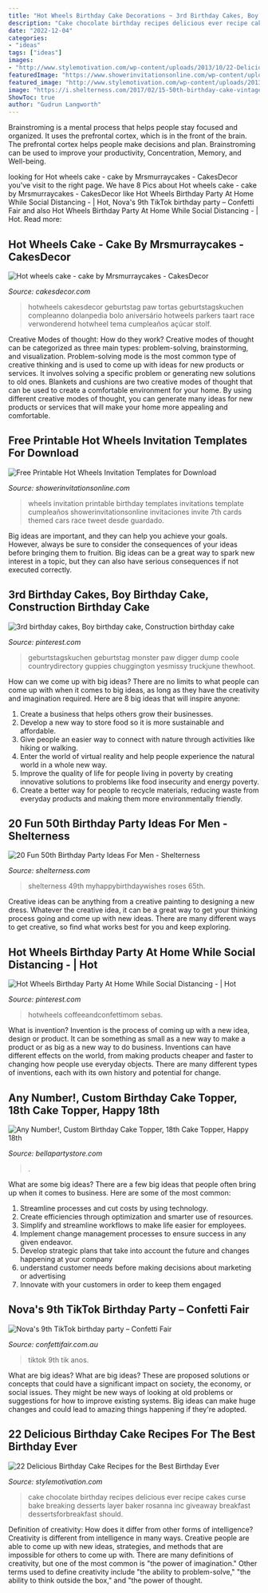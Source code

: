 ```yaml
---
title: "Hot Wheels Birthday Cake Decorations ~ 3rd Birthday Cakes, Boy Birthday Cake, Construction Birthday Cake"
description: "Cake chocolate birthday recipes delicious ever recipe cakes curse bake breaking desserts layer baker rosanna inc giveaway breakfast dessertsforbreakfast should"
date: "2022-12-04"
categories:
- "ideas"
tags: ["ideas"]
images:
- "http://www.stylemotivation.com/wp-content/uploads/2013/10/22-Delicious-Birthday-Cakes-Recipes-for-the-Best-Birthday-Ever-21.jpg"
featuredImage: "https://www.showerinvitationsonline.com/wp-content/uploads/2018/01/Printable-Hot-Wheels-Birthday-Party-Invitation.jpg"
featured_image: "http://www.stylemotivation.com/wp-content/uploads/2013/10/22-Delicious-Birthday-Cakes-Recipes-for-the-Best-Birthday-Ever-21.jpg"
image: "https://i.shelterness.com/2017/02/15-50th-birthday-cake-vintage-dude-for-a-man.jpg"
ShowToc: true
author: "Gudrun Langworth"
---
```



Brainstroming is a mental process that helps people stay focused and organized. It uses the prefrontal cortex, which is in the front of the brain. The prefrontal cortex helps people make decisions and plan. Brainstroming can be used to improve your productivity, Concentration, Memory, and Well-being.

	

		
looking for Hot wheels cake - cake by Mrsmurraycakes - CakesDecor you've visit to the right page. We have 8 Pics about Hot wheels cake - cake by Mrsmurraycakes - CakesDecor like Hot Wheels Birthday Party At Home While Social Distancing - | Hot, Nova&#039;s 9th TikTok birthday party – Confetti Fair and also Hot Wheels Birthday Party At Home While Social Distancing - | Hot. Read more:
		
    
## Hot Wheels Cake - Cake By Mrsmurraycakes - CakesDecor

<img loading=lazy src="https://pic.cakesdecor.com/m/iimc6abbz5xc77czgymb.jpg" onerror="this.onerror=null;this.src='https://tse3.mm.bing.net/th?id=OIP.GNke26O3BZgxAcIPTIoEMQHaJ3&amp;pid=15.1';" alt="Hot wheels cake - cake by Mrsmurraycakes - CakesDecor">

_Source: cakesdecor.com_

>hotwheels cakesdecor geburtstag paw tortas geburtstagskuchen compleanno dolanpedia bolo aniversário hotweels parkers taart race verwonderend hotwheel tema cumpleaños açúcar stolf. 

	

Creative Modes of thought: How do they work?
Creative modes of thought can be categorized as three main types: problem-solving, brainstorming, and visualization. Problem-solving mode is the most common type of creative thinking and is used to come up with ideas for new products or services. It involves solving a specific problem or generating new solutions to old ones.
Blankets and cushions are two creative modes of thought that can be used to create a comfortable environment for your home. By using different creative modes of thought, you can generate many ideas for new products or services that will make your home more appealing and comfortable.

    
## Free Printable Hot Wheels Invitation Templates For Download

<img loading=lazy src="https://www.showerinvitationsonline.com/wp-content/uploads/2018/01/Printable-Hot-Wheels-Birthday-Party-Invitation.jpg" onerror="this.onerror=null;this.src='https://tse4.mm.bing.net/th?id=OIP.DtBdg0WYpNCrpYrehtZ_OwHaJO&amp;pid=15.1';" alt="Free Printable Hot Wheels Invitation Templates for Download">

_Source: showerinvitationsonline.com_

>wheels invitation printable birthday templates invitations template cumpleaños showerinvitationsonline invitaciones invite 7th cards themed cars race tweet desde guardado. 

	

Big ideas are important, and they can help you achieve your goals. However, always be sure to consider the consequences of your ideas before bringing them to fruition. Big ideas can be a great way to spark new interest in a topic, but they can also have serious consequences if not executed correctly.

    
## 3rd Birthday Cakes, Boy Birthday Cake, Construction Birthday Cake

<img loading=lazy src="https://i.pinimg.com/736x/af/ca/5b/afca5b2eeab2cd6e8c1e25d2438a02d2--birthday-cakes-for-boys-third-birthday.jpg" onerror="this.onerror=null;this.src='https://tse2.mm.bing.net/th?id=OIP.tqsW3yNRBrQfND3EWxGI5QHaJ3&amp;pid=15.1';" alt="3rd birthday cakes, Boy birthday cake, Construction birthday cake">

_Source: pinterest.com_

>geburtstagskuchen geburtstag monster paw digger dump coole countrydirectory guppies chuggington yesmissy truckjune thewhoot. 

	

How can we come up with big ideas?
There are no limits to what people can come up with when it comes to big ideas, as long as they have the creativity and imagination required. Here are 8 big ideas that will inspire anyone:
1. Create a business that helps others grow their businesses. 
2. Develop a new way to store food so it is more sustainable and affordable. 
3. Give people an easier way to connect with nature through activities like hiking or walking. 
4. Enter the world of virtual reality and help people experience the natural world in a whole new way. 
5. Improve the quality of life for people living in poverty by creating innovative solutions to problems like food insecurity and energy poverty. 
6. Create a better way for people to recycle materials, reducing waste from everyday products and making them more environmentally friendly. 

    
## 20 Fun 50th Birthday Party Ideas For Men - Shelterness

<img loading=lazy src="https://i.shelterness.com/2017/02/15-50th-birthday-cake-vintage-dude-for-a-man.jpg" onerror="this.onerror=null;this.src='https://tse4.mm.bing.net/th?id=OIP.vYP4U5uZzJqbsIBEFSXSXAHaJ4&amp;pid=15.1';" alt="20 Fun 50th Birthday Party Ideas For Men - Shelterness">

_Source: shelterness.com_

>shelterness 49th myhappybirthdaywishes roses 65th. 

	

Creative ideas can be anything from a creative painting to designing a new dress. Whatever the creative idea, it can be a great way to get your thinking process going and come up with new ideas. There are many different ways to get creative, so find what works best for you and keep exploring.

    
## Hot Wheels Birthday Party At Home While Social Distancing - | Hot

<img loading=lazy src="https://i.pinimg.com/736x/9d/34/c8/9d34c8bee978d8c511b9d13add74339f.jpg" onerror="this.onerror=null;this.src='https://tse2.mm.bing.net/th?id=OIP.z8DgeIemyhX1q39D3IG-BgHaHZ&amp;pid=15.1';" alt="Hot Wheels Birthday Party At Home While Social Distancing - | Hot">

_Source: pinterest.com_

>hotwheels coffeeandconfettimom sebas. 

	

What is invention?
Invention is the process of coming up with a new idea, design or product. It can be something as small as a new way to make a product or as big as a new way to do business. Inventions can have different effects on the world, from making products cheaper and faster to changing how people use everyday objects. There are many different types of inventions, each with its own history and potential for change.

    
## Any Number!, Custom Birthday Cake Topper, 18th Cake Topper, Happy 18th

<img loading=lazy src="https://i.etsystatic.com/12896824/r/il/d83db6/2424033444/il_fullxfull.2424033444_p00q.jpg" onerror="this.onerror=null;this.src='https://tse1.mm.bing.net/th?id=OIP.6XFiqjdZaQLyYyy8Ka3fkwHaJ4&amp;pid=15.1';" alt="Any Number!, Custom Birthday Cake Topper, 18th Cake Topper, Happy 18th">

_Source: bellapartystore.com_

>. 

	

What are some big ideas?
There are a few big ideas that people often bring up when it comes to business. Here are some of the most common:
1. Streamline processes and cut costs by using technology.
2. Create efficiencies through optimization and smarter use of resources.
3. Simplify and streamline workflows to make life easier for employees.
4. Implement change management processes to ensure success in any given endeavor. 
5. Develop strategic plans that take into account the future and changes happening at your company 
6. understand customer needs before making decisions about marketing or advertising 
7. Innovate with your customers in order to keep them engaged 

    
## Nova&#039;s 9th TikTok Birthday Party – Confetti Fair

<img loading=lazy src="https://confettifair.com.au/wp-content/uploads/2020/10/IMG_8761.jpg" onerror="this.onerror=null;this.src='https://tse3.mm.bing.net/th?id=OIP.EFy_CQ1gGHjUw1bDknZnzwHaJ4&amp;pid=15.1';" alt="Nova&#039;s 9th TikTok birthday party – Confetti Fair">

_Source: confettifair.com.au_

>tiktok 9th tik anos. 

	

What are big ideas?
What are big ideas? These are proposed solutions or concepts that could have a significant impact on society, the economy, or social issues. They might be new ways of looking at old problems or suggestions for how to improve existing systems. Big ideas can make huge changes and could lead to amazing things happening if they're adopted.

    
## 22 Delicious Birthday Cake Recipes For The Best Birthday Ever

<img loading=lazy src="http://www.stylemotivation.com/wp-content/uploads/2013/10/22-Delicious-Birthday-Cakes-Recipes-for-the-Best-Birthday-Ever-21.jpg" onerror="this.onerror=null;this.src='https://tse3.mm.bing.net/th?id=OIP.VSWh48lp_fIk7seKBX4U2wHaLJ&amp;pid=15.1';" alt="22 Delicious Birthday Cake Recipes for the Best Birthday Ever">

_Source: stylemotivation.com_

>cake chocolate birthday recipes delicious ever recipe cakes curse bake breaking desserts layer baker rosanna inc giveaway breakfast dessertsforbreakfast should. 

	

Definition of creativity: How does it differ from other forms of intelligence?
Creativity is different from intelligence in many ways. Creative people are able to come up with new ideas, strategies, and methods that are impossible for others to come up with. 
There are many definitions of creativity, but one of the most common is "the power of imagination." Other terms used to define creativity include "the ability to problem-solve," "the ability to think outside the box," and "the power of thought.

